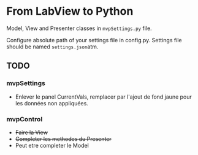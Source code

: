 # From LabView to Python

Model, View and Presenter classes in `mvpSettings.py` file.  

Configure absolute path of your settings file in config.py. Settings file should be named `settings.json`atm.  

## TODO
### mvpSettings
- Enlever le panel CurrentVals, remplacer par l'ajout de fond jaune pour les données non appliquées.
### mvpControl
- ~~Faire la View~~
- ~~Completer les methodes du Presenter~~
- Peut etre completer le Model